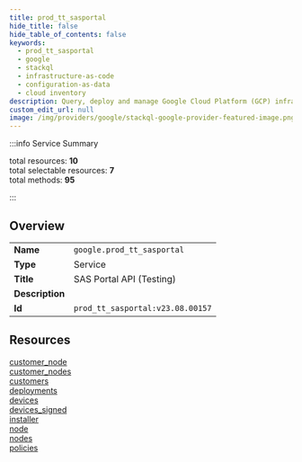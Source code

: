 ```yaml
---
title: prod_tt_sasportal
hide_title: false
hide_table_of_contents: false
keywords:
  - prod_tt_sasportal
  - google
  - stackql
  - infrastructure-as-code
  - configuration-as-data
  - cloud inventory
description: Query, deploy and manage Google Cloud Platform (GCP) infrastructure and resources using SQL
custom_edit_url: null
image: /img/providers/google/stackql-google-provider-featured-image.png
---
```

  
    
:::info Service Summary

<div class="row">
<div class="providerDocColumn">
<span>total resources:&nbsp;<b>10</b></span><br />
<span>total selectable resources:&nbsp;<b>7</b></span><br />
<span>total methods:&nbsp;<b>95</b></span><br />
</div>
</div>

:::

## Overview
<table><tbody>
<tr><td><b>Name</b></td><td><code>google.prod_tt_sasportal</code></td></tr>
<tr><td><b>Type</b></td><td>Service</td></tr>
<tr><td><b>Title</b></td><td>SAS Portal API (Testing)</td></tr>
<tr><td><b>Description</b></td><td></td></tr>
<tr><td><b>Id</b></td><td><code>prod_tt_sasportal:v23.08.00157</code></td></tr>
</tbody></table>

## Resources
<div class="row">
<div class="providerDocColumn">
<a href="/providers/google/prod_tt_sasportal/customer_node/">customer_node</a><br />
<a href="/providers/google/prod_tt_sasportal/customer_nodes/">customer_nodes</a><br />
<a href="/providers/google/prod_tt_sasportal/customers/">customers</a><br />
<a href="/providers/google/prod_tt_sasportal/deployments/">deployments</a><br />
<a href="/providers/google/prod_tt_sasportal/devices/">devices</a><br />
</div>
<div class="providerDocColumn">
<a href="/providers/google/prod_tt_sasportal/devices_signed/">devices_signed</a><br />
<a href="/providers/google/prod_tt_sasportal/installer/">installer</a><br />
<a href="/providers/google/prod_tt_sasportal/node/">node</a><br />
<a href="/providers/google/prod_tt_sasportal/nodes/">nodes</a><br />
<a href="/providers/google/prod_tt_sasportal/policies/">policies</a><br />
</div>
</div>
